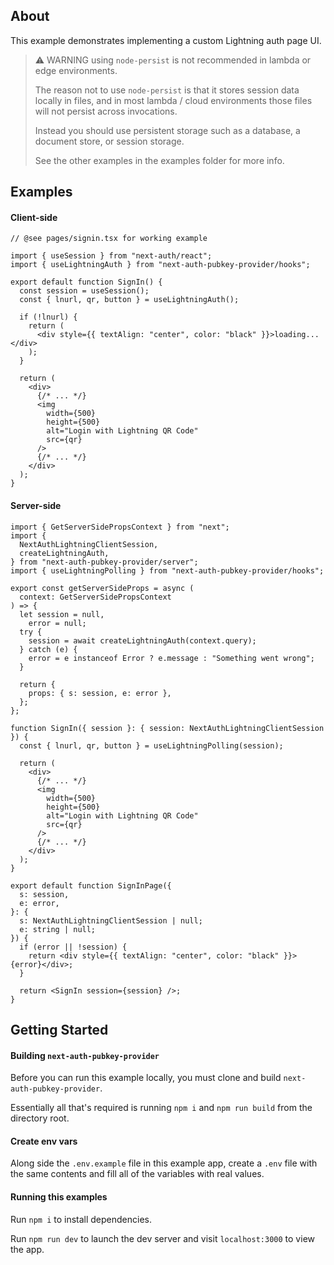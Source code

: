 ## About

This example demonstrates implementing a custom Lightning auth page UI.

> ⚠️ WARNING using `node-persist` is not recommended in lambda or edge environments.
>
> The reason not to use `node-persist` is that it stores session data locally in files, and in most lambda / cloud environments those files will not persist across invocations.
>
> Instead you should use persistent storage such as a database, a document store, or session storage.
>
> See the other examples in the examples folder for more info.

## Examples

#### Client-side

```tsx
// @see pages/signin.tsx for working example

import { useSession } from "next-auth/react";
import { useLightningAuth } from "next-auth-pubkey-provider/hooks";

export default function SignIn() {
  const session = useSession();
  const { lnurl, qr, button } = useLightningAuth();

  if (!lnurl) {
    return (
      <div style={{ textAlign: "center", color: "black" }}>loading...</div>
    );
  }

  return (
    <div>
      {/* ... */}
      <img
        width={500}
        height={500}
        alt="Login with Lightning QR Code"
        src={qr}
      />
      {/* ... */}
    </div>
  );
}
```

#### Server-side

```tsx
import { GetServerSidePropsContext } from "next";
import {
  NextAuthLightningClientSession,
  createLightningAuth,
} from "next-auth-pubkey-provider/server";
import { useLightningPolling } from "next-auth-pubkey-provider/hooks";

export const getServerSideProps = async (
  context: GetServerSidePropsContext
) => {
  let session = null,
    error = null;
  try {
    session = await createLightningAuth(context.query);
  } catch (e) {
    error = e instanceof Error ? e.message : "Something went wrong";
  }

  return {
    props: { s: session, e: error },
  };
};

function SignIn({ session }: { session: NextAuthLightningClientSession }) {
  const { lnurl, qr, button } = useLightningPolling(session);

  return (
    <div>
      {/* ... */}
      <img
        width={500}
        height={500}
        alt="Login with Lightning QR Code"
        src={qr}
      />
      {/* ... */}
    </div>
  );
}

export default function SignInPage({
  s: session,
  e: error,
}: {
  s: NextAuthLightningClientSession | null;
  e: string | null;
}) {
  if (error || !session) {
    return <div style={{ textAlign: "center", color: "black" }}>{error}</div>;
  }

  return <SignIn session={session} />;
}
```

## Getting Started

#### Building `next-auth-pubkey-provider`

Before you can run this example locally, you must clone and build `next-auth-pubkey-provider`.

Essentially all that's required is running `npm i` and `npm run build` from the directory root.

#### Create env vars

Along side the `.env.example` file in this example app, create a `.env` file with the same contents and fill all of the variables with real values.

#### Running this examples

Run `npm i` to install dependencies.

Run `npm run dev` to launch the dev server and visit `localhost:3000` to view the app.
